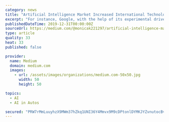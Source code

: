 ```yaml
---
category: news
title: "Artificial Intelligence Market Increased International Technology Trade Opening New Opportunities 2026"
excerpt: "For instance, Google, with the help of its experimental driverless technology has transformed cars including, Toyota Prius. Integration of various tools by artificial intelligence has helped in ..."
publishedDateTime: 2019-12-31T00:00:00Z
sourceUrl: https://medium.com/@monicak221297/artificial-intelligence-market-increased-international-technology-trade-opening-new-opportunities-264224a5a10
type: article
quality: 33
heat: 33
published: false

provider:
  name: Medium
  domain: medium.com
  images:
    - url: /assets/images/organizations/medium.com-50x50.jpg
      width: 50
      height: 50

topics:
  - AI
  - AI in Autos

secured: "PRW7rMmLuuyhzX9MWm37hZkq1UNI36Y4Mmvx9M9cDPtonlDYMKJYZvnutocBvfTVJTBDyXHJzYFpd+86X7eTxNkTKBRH6YEGVa+MUcXD7KGf0xO1zxIr2xI5Z7hL1eqP9tFKnjw8aIMWh4FI+hPnbBMYeChLL32S0uLtZyBpsZG43/wsDj7EWt8/Qm4sZ6CteMAsDoCHcTLrJKwV8NzU05WD+HC0qNdSdC4zCXLIO+1V544rmcocAdZ/w2usjl8QFMhAeuIgohmQXkbe9M+tTayUe/eB6CsSUrsaTqNapYU=;4oWy0SLqZeU+I6w8jgbMfw=="
---
```


